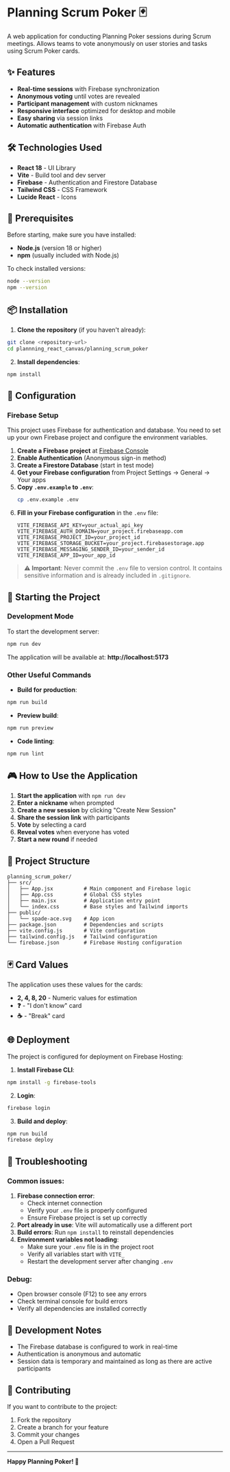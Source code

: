# Planning Scrum Poker 🃏

A web application for conducting Planning Poker sessions during Scrum meetings. Allows teams to vote anonymously on user stories and tasks using Scrum Poker cards.

## ✨ Features

- **Real-time sessions** with Firebase synchronization
- **Anonymous voting** until votes are revealed
- **Participant management** with custom nicknames
- **Responsive interface** optimized for desktop and mobile
- **Easy sharing** via session links
- **Automatic authentication** with Firebase Auth

## 🛠️ Technologies Used

- **React 18** - UI Library
- **Vite** - Build tool and dev server
- **Firebase** - Authentication and Firestore Database
- **Tailwind CSS** - CSS Framework
- **Lucide React** - Icons

## 🚀 Prerequisites

Before starting, make sure you have installed:

- **Node.js** (version 18 or higher)
- **npm** (usually included with Node.js)

To check installed versions:
```bash
node --version
npm --version
```

## 📦 Installation

1. **Clone the repository** (if you haven't already):
```bash
git clone <repository-url>
cd plannning_react_canvas/planning_scrum_poker
```

2. **Install dependencies**:
```bash
npm install
```

## 🔧 Configuration

### Firebase Setup

This project uses Firebase for authentication and database. You need to set up your own Firebase project and configure the environment variables.

1. **Create a Firebase project** at [Firebase Console](https://console.firebase.google.com/)
2. **Enable Authentication** (Anonymous sign-in method)
3. **Create a Firestore Database** (start in test mode)
4. **Get your Firebase configuration** from Project Settings → General → Your apps
5. **Copy `.env.example` to `.env`**:
   ```bash
   cp .env.example .env
   ```
6. **Fill in your Firebase configuration** in the `.env` file:
   ```env
   VITE_FIREBASE_API_KEY=your_actual_api_key
   VITE_FIREBASE_AUTH_DOMAIN=your_project.firebaseapp.com
   VITE_FIREBASE_PROJECT_ID=your_project_id
   VITE_FIREBASE_STORAGE_BUCKET=your_project.firebasestorage.app
   VITE_FIREBASE_MESSAGING_SENDER_ID=your_sender_id
   VITE_FIREBASE_APP_ID=your_app_id
   ```

> **⚠️ Important**: Never commit the `.env` file to version control. It contains sensitive information and is already included in `.gitignore`.

## 🎯 Starting the Project

### Development Mode

To start the development server:

```bash
npm run dev
```

The application will be available at: **http://localhost:5173**

### Other Useful Commands

- **Build for production**:
```bash
npm run build
```

- **Preview build**:
```bash
npm run preview
```

- **Code linting**:
```bash
npm run lint
```

## 🎮 How to Use the Application

1. **Start the application** with `npm run dev`
2. **Enter a nickname** when prompted
3. **Create a new session** by clicking "Create New Session"
4. **Share the session link** with participants
5. **Vote** by selecting a card
6. **Reveal votes** when everyone has voted
7. **Start a new round** if needed

## 📁 Project Structure

```
planning_scrum_poker/
├── src/
│   ├── App.jsx          # Main component and Firebase logic
│   ├── App.css          # Global CSS styles
│   ├── main.jsx         # Application entry point
│   └── index.css        # Base styles and Tailwind imports
├── public/
│   └── spade-ace.svg    # App icon
├── package.json         # Dependencies and scripts
├── vite.config.js       # Vite configuration
├── tailwind.config.js   # Tailwind configuration
└── firebase.json        # Firebase Hosting configuration
```

## 🃏 Card Values

The application uses these values for the cards:
- **2, 4, 8, 20** - Numeric values for estimation
- **❓** - "I don't know" card
- **☕** - "Break" card

## 🌐 Deployment

The project is configured for deployment on Firebase Hosting:

1. **Install Firebase CLI**:
```bash
npm install -g firebase-tools
```

2. **Login**:
```bash
firebase login
```

3. **Build and deploy**:
```bash
npm run build
firebase deploy
```

## 🐛 Troubleshooting

### Common issues:

1. **Firebase connection error**: 
   - Check internet connection
   - Verify your `.env` file is properly configured
   - Ensure Firebase project is set up correctly
2. **Port already in use**: Vite will automatically use a different port
3. **Build errors**: Run `npm install` to reinstall dependencies
4. **Environment variables not loading**:
   - Make sure your `.env` file is in the project root
   - Verify all variables start with `VITE_`
   - Restart the development server after changing `.env`

### Debug:

- Open browser console (F12) to see any errors
- Check terminal console for build errors
- Verify all dependencies are installed correctly

## 📝 Development Notes

- The Firebase database is configured to work in real-time
- Authentication is anonymous and automatic
- Session data is temporary and maintained as long as there are active participants

## 🤝 Contributing

If you want to contribute to the project:

1. Fork the repository
2. Create a branch for your feature
3. Commit your changes
4. Open a Pull Request

---

**Happy Planning Poker! 🎯**
